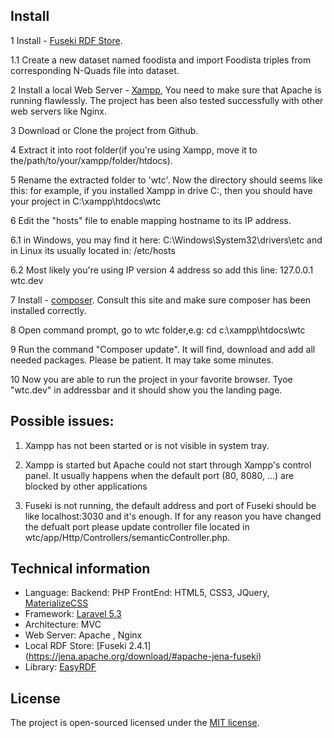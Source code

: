 ## Install

1 Install - [Fuseki RDF Store](https://jena.apache.org/download/#apache-jena-fuseki).

1.1 Create a new dataset named foodista and import Foodista triples from corresponding N-Quads file into dataset. 

2 Install a local Web Server - [Xampp](https://www.apachefriends.org/download.html), You need to make sure that Apache is running flawlessly. The project has been also tested successfully with other web servers like Nginx. 

3 Download or Clone the project from Github.

4 Extract it into root folder(if you're using Xampp, move it to the/path/to/your/xampp/folder/htdocs).

5 Rename the extracted folder to 'wtc'. Now the directory should seems like this: for example, if you installed Xampp in drive C:, then you should have your project in C:\xampp\htdocs\wtc

6 Edit the "hosts" file to enable mapping hostname to its IP address. 

6.1 in Windows, you may find it here: C:\Windows\System32\drivers\etc and in Linux its usually located in: /etc/hosts

6.2 Most likely you're using IP version 4 address so add this line: 127.0.0.1	wtc.dev

7 Install - [composer](https://getcomposer.org/download/). Consult this site and make sure composer has been installed correctly. 

8 Open command prompt, go to wtc folder,e.g: cd c:\xampp\htdocs\wtc

9 Run the command "Composer update". It will find, download and add all needed packages. Please be patient. It may take some minutes. 

10 Now you are able to run the project in your favorite browser. Tyoe "wtc.dev" in addressbar and it should show you the landing page. 


## Possible issues:

1. Xampp has not been started or is not visible in system tray.

2. Xampp is started but Apache could not start through Xampp's control panel. It usually happens when the default port (80, 8080, ...) are blocked by other applications

3. Fuseki is not running, the default address and port of Fuseki should be like localhost:3030 and it's enough. If for any reason you have changed the defualt port please update controller file located in wtc/app/Http/Controllers/semanticController.php.



## Technical information

- Language:
  Backend: PHP
  FrontEnd: HTML5, CSS3, JQuery, [MaterializeCSS](http://materializecss.com/)
- Framework: [Laravel 5.3](https://laravel.com/) 
- Architecture: MVC
- Web Server: Apache  , Nginx 
- Local RDF Store: [Fuseki 2.4.1] (https://jena.apache.org/download/#apache-jena-fuseki)
- Library: [EasyRDF](http://www.easyrdf.org/)


## License

The project is open-sourced licensed under the [MIT license](http://opensource.org/licenses/MIT).
